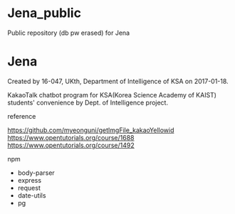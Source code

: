 # Jena_public
Public repository (db pw erased) for Jena

# Jena
Created by 16-047, UKth, Department of Intelligence of KSA on 2017-01-18.

KakaoTalk chatbot program for KSA(Korea Science Academy of KAIST) students' convenience
by Dept. of Intelligence project.

reference

https://github.com/myeonguni/getImgFile_kakaoYellowid
https://www.opentutorials.org/course/1688
https://www.opentutorials.org/course/1492
 
npm
 - body-parser
 - express
 - request
 - date-utils
 - pg

